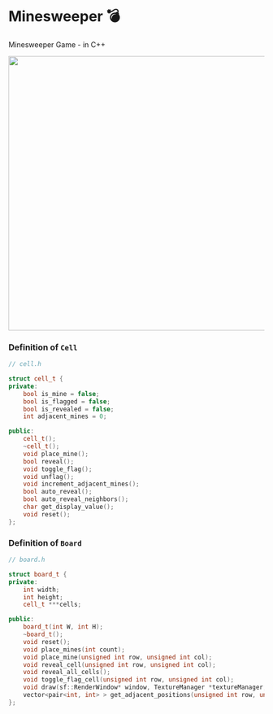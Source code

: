 # Minesweeper 💣
Minesweeper Game - in C++

<img src="https://azimjon.com/media/2021/06/14/ezgif-2-b1b4e2f40650.gif" width="540">

### Definition of `Cell`
```cpp
// cell.h

struct cell_t {
private:
    bool is_mine = false;
    bool is_flagged = false;
    bool is_revealed = false;
    int adjacent_mines = 0;

public:
    cell_t();
    ~cell_t();
    void place_mine();
    bool reveal();
    void toggle_flag();
    void unflag();
    void increment_adjacent_mines();
    bool auto_reveal();
    bool auto_reveal_neighbors();
    char get_display_value();
    void reset();
};
```

### Definition of `Board`
```cpp
// board.h

struct board_t {
private:
    int width;
    int height;
    cell_t ***cells;

public:
    board_t(int W, int H);
    ~board_t();
    void reset();
    void place_mines(int count);
    void place_mine(unsigned int row, unsigned int col);
    void reveal_cell(unsigned int row, unsigned int col);
    void reveal_all_cells();
    void toggle_flag_cell(unsigned int row, unsigned int col);
    void draw(sf::RenderWindow* window, TextureManager *textureManager, int cell_size);
    vector<pair<int, int> > get_adjacent_positions(unsigned int row, unsigned int col);
};
```
